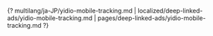 {? multilang/ja-JP/yidio-mobile-tracking.md | localized/deep-linked-ads/yidio-mobile-tracking.md | pages/deep-linked-ads/yidio-mobile-tracking.md ?}
